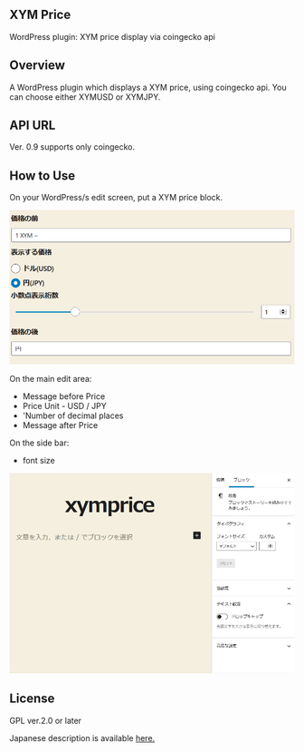 ## XYM Price
WordPress plugin: XYM price display via coingecko api

## Overview
A WordPress plugin which displays a XYM price, using coingecko api.
You can choose either XYMUSD or XYMJPY.

## API URL
Ver. 0.9 supports only coingecko.

## How to Use
On your WordPress/s edit screen, put a XYM price block.

![edit screen](img/xymprice.png)

On the main edit area:

* Message before Price
* Price Unit - USD / JPY
* 'Number of decimal places
* Message after Price

On the side bar:

* font size

![video for editing xymprice](img/xymprice.gif)

## License
GPL ver.2.0 or later

Japanese description is available [here.](https://nemlog.nem.social/blog/60552)
